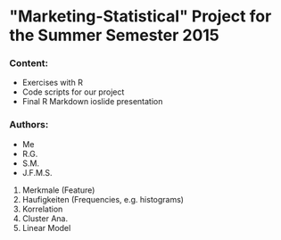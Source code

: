 "Marketing-Statistical" Project for the Summer Semester 2015
===============


### Content:

- Exercises with R
- Code scripts for our project
- Final R Markdown ioslide presentation


### Authors:

- Me
- R.G.
- S.M.
- J.F.M.S.

1.	Merkmale (Feature)
2.  Haufigkeiten (Frequencies, e.g. histograms)
3.  Korrelation
4.  Cluster Ana.
5.  Linear Model



